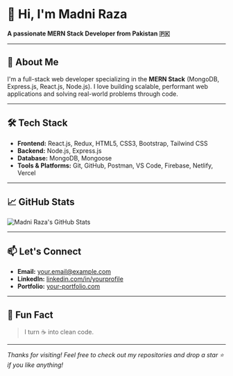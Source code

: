 # 👋 Hi, I'm Madni Raza

**A passionate MERN Stack Developer from Pakistan 🇵🇰**

---

## 🚀 About Me

I'm a full-stack web developer specializing in the **MERN Stack** (MongoDB, Express.js, React.js, Node.js). I love building scalable, performant web applications and solving real-world problems through code.

---

## 🛠️ Tech Stack

- **Frontend:** React.js, Redux, HTML5, CSS3, Bootstrap, Tailwind CSS
- **Backend:** Node.js, Express.js
- **Database:** MongoDB, Mongoose
- **Tools & Platforms:** Git, GitHub, Postman, VS Code, Firebase, Netlify, Vercel

---

## 📈 GitHub Stats

![Madni Raza's GitHub Stats](https://github-readme-stats.vercel.app/api?username=YOUR_GITHUB_USERNAME&show_icons=true&theme=radical)

---

## 📫 Let's Connect

- **Email:** your.email@example.com  
- **LinkedIn:** [linkedin.com/in/yourprofile](https://linkedin.com/in/yourprofile)  
- **Portfolio:** [your-portfolio.com](https://your-portfolio.com)

---

## 🧩 Fun Fact

> I turn ☕ into clean code.

---

_Thanks for visiting! Feel free to check out my repositories and drop a star ⭐ if you like anything!_
